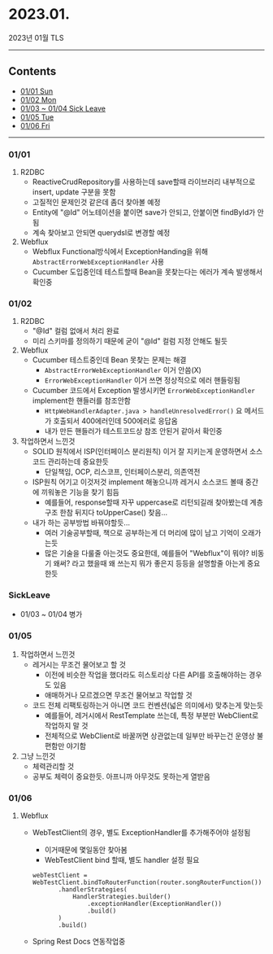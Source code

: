 # 2023.01.
2023년 01월 TLS

---

## Contents

 * [01/01 Sun](#0101)
 * [01/02 Mon](#0102)
 * [01/03 ~ 01/04 Sick Leave](#SickLeave)
 * [01/05 Tue](#0105)
 * [01/06 Fri](#0106)

---

### 01/01

1. R2DBC
   * ReactiveCrudRepository를 사용하는데 save할때 라이브러리 내부적으로 insert, update 구분을 못함
   * 고질적인 문제인것 같은데 좀더 찾아볼 예정
   * Entity에 "@Id" 어노테이션을 붙이면 save가 안되고, 안붙이면 findById가 안됨
   * 계속 찾아보고 안되면 querydsl로 변경할 예정
2. Webflux
   * Webflux Functional방식에서 ExceptionHanding을 위해 `AbstractErrorWebExceptionHandler` 사용
   * Cucumber 도입중인데 테스트할때 Bean을 못찾는다는 에러가 계속 발생해서 확인중


### 01/02

1. R2DBC
   * "@Id" 컬럼 없애서 처리 완료
   * 미리 스키마를 정의하기 때문에 굳이 "@Id" 컬럼 지정 안해도 될듯
2. Webflux
   * Cucumber 테스트중인데 Bean 못찾는 문제는 해결
     * `AbstractErrorWebExceptionHandler` 이거 안씀(X)
     * `ErrorWebExceptionHandler` 이거 쓰면 정상적으로 에러 핸들링됨
   * Cucumber 코드에서 Exception 발생시키면 `ErrorWebExceptionHandler` implement한 핸들러를 참조안함
     * `HttpWebHandlerAdapter.java > handleUnresolvedError()` 요 메서드가 호출되서 400에러인데 500에러로 응답옴
     * 내가 만든 핸들러가 테스트코드상 참조 안된거 같아서 확인중
3. 작업하면서 느낀것
   * SOLID 원칙에서 ISP(인터페이스 분리원칙) 이거 잘 지키는게 운영하면서 소스코드 관리하는데 중요한듯
     * 단일책임, OCP, 리스코프, 인터페이스분리, 의존역전
   * ISP원칙 어기고 이것저것 implement 해놓으니까 레거시 소스코드 볼때 중간에 끼워놓은 기능을 찾기 힘듬
     * 예를들어, response할때 자꾸 uppercase로 리턴되길래 찾아봤는데 계층구조 한참 뒤지다 toUpperCase() 찾음...
   * 내가 하는 공부방법 바꿔야할듯...
     * 여러 기술공부할때, 책으로 공부하는게 더 머리에 많이 남고 기억이 오래가는듯
     * 많은 기술을 다룰줄 아는것도 중요한데, 예를들어 "Webflux"이 뭐야? 비동기 왜써? 라고 했을때 왜 쓰는지 뭐가 좋은지 등등을 설명할줄 아는게 중요한듯

    
### SickLeave

 * 01/03 ~ 01/04 병가


### 01/05

1. 작업하면서 느낀것
   * 레거시는 무조건 물어보고 할 것
     * 이전에 비슷한 작업을 했더라도 히스토리상 다른 API를 호출해야하는 경우도 있음
     * 애매하거나 모르겠으면 무조건 물어보고 작업할 것
   * 코드 전체 리팩토링하는거 아니면 코드 컨벤션(넓은 의미에서) 맞추는게 맞는듯
     * 예를들어, 레거시에서 RestTemplate 쓰는데, 특정 부분만 WebClient로 작업하지 말 것
     * 전체적으로 WebClient로 바꿀꺼면 상관없는데 일부만 바꾸는건 운영상 불편함만 야기함
2. 그냥 느낀것
   * 체력관리할 것
   * 공부도 체력이 중요한듯. 아프니까 아무것도 못하는게 열받음


### 01/06

1. Webflux
   * WebTestClient의 경우, 별도 ExceptionHandler를 추가해주어야 설정됨
     * 이거때문에 몇일동안 찾아봄
     * WebTestClient bind 할때, 별도 handler 설정 필요
     ```
     webTestClient = WebTestClient.bindToRouterFunction(router.songRouterFunction())
            .handlerStrategies(
                HandlerStrategies.builder()
                    .exceptionHandler(ExceptionHandler())
                    .build()
            )
            .build()
     ```
     
   * Spring Rest Docs 연동작업중
        
